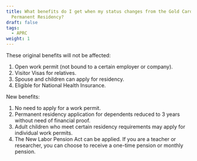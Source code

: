 ```yaml
---
title: What benefits do I get when my status changes from the Gold Card to
  Permanent Residency?
draft: false
tags:
  - APRC
weight: 1
---
```

These original benefits will not be affected:

1. Open work permit (not bound to a certain employer or company). 
2. Visitor Visas for relatives. 
3. Spouse and children can apply for residency. 
4. Eligible for National Health Insurance. 

New benefits: 

1. No need to apply for a work permit. 
2. Permanent residency application for dependents reduced to 3 years without need of financial proof. 
3. Adult children who meet certain residency requirements may apply for individual work permits. 
4. The New Labor Pension Act can be applied. If you are a teacher or researcher, you can choose to receive a one-time pension or monthly pension.